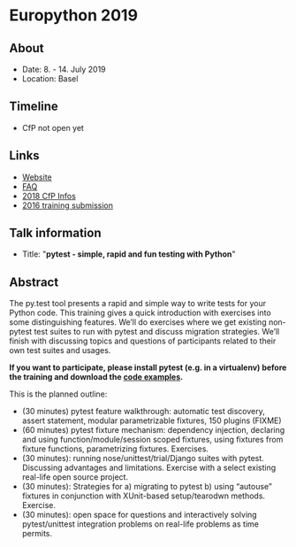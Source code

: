 # Europython 2019

## About

- Date: 8. - 14. July 2019
- Location: Basel

## Timeline

- CfP not open yet

## Links

- [Website](https://ep2019.europython.eu/)
- [FAQ](https://ep2019.europython.eu/faq)
- [2018 CfP Infos](https://ep2018.europython.eu/en/call-for-proposals/)
- [2016 training submission](https://ep2016.europython.eu/conference/talks/pytest-simple-rapid-and-fun-testing-with-python-1)

## Talk information

- Title: "**pytest - simple, rapid and fun testing with Python**"

## Abstract

The py.test tool presents a rapid and simple way to write tests for your Python code. This training gives a quick introduction with exercises into some distinguishing features. We’ll do exercises where we get existing non-pytest test suites to run with pytest and discuss migration strategies. We’ll finish with discussing topics and questions of participants related to their own test suites and usages.

**If you want to participate, please install pytest (e.g. in a virtualenv) before the training and download the [code examples](FIXME).**

This is the planned outline:

- (30 minutes) pytest feature walkthrough: automatic test discovery, assert statement, modular parametrizable fixtures, 150 plugins (FIXME)
- (60 minutes) pytest fixture mechanism: dependency injection, declaring and using function/module/session scoped fixtures, using fixtures from fixture functions, parametrizing fixtures. Exercises.
- (30 minutes): running nose/unittest/trial/Django suites with pytest. Discussing advantages and limitations. Exercise with a select existing real-life open source project.
- (30 minutes): Strategies for a) migrating to pytest b) using “autouse” fixtures in conjunction with XUnit-based setup/tearodwn methods. Exercise.
- (30 minutes): open space for questions and interactively solving pytest/unittest integration problems on real-life problems as time permits.
